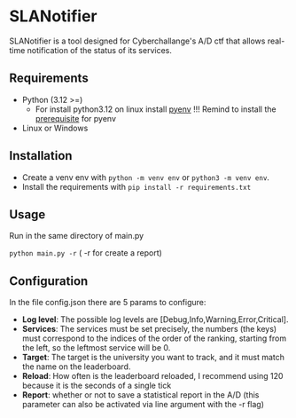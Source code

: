 # SLANotifier

SLANotifier is a tool designed for Cyberchallange's A/D ctf that allows real-time notification of the status of its
services.

## Requirements

- Python (3.12 >=)
  - For install python3.12 on linux install [pyenv](https://github.com/pyenv/pyenv?tab=readme-ov-file#installation) !!! Remind to install the [prerequisite](https://github.com/pyenv/pyenv/wiki#suggested-build-environment) for pyenv
- Linux or Windows

## Installation

- Create a venv env with ``python -m venv env`` or ``python3 -m venv env``.
- Install the requirements with ``pip install -r requirements.txt``

## Usage

Run in the same directory of main.py

``python main.py -r`` ( -r for create a report)

## Configuration

In the file config.json there are 5 params to configure:

- **Log level**: The possible log levels are [Debug,Info,Warning,Error,Critical].
- **Services**: The services must be set precisely, the numbers (the keys) must correspond to the indices of the order
  of
  the ranking, starting from the left, so the leftmost service will be 0.
- **Target**: The target is the university you want to track, and it must match the name on the leaderboard.
- **Reload**: How often is the leaderboard reloaded, I recommend using 120 because it is the seconds of a single tick
- **Report**: whether or not to save a statistical report in the A/D (this parameter can also be activated via line
  argument with the -r flag)


